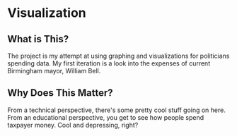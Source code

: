# Visualization

## What is This?

The project is my attempt at using graphing and visualizations for politicians spending data. My first iteration is a look into the expenses of current Birmingham mayor, William Bell.

## Why Does This Matter?

From a technical perspective, there's some pretty cool stuff going on here. From an educational perspective, you get to see how people spend taxpayer money. Cool and depressing, right?